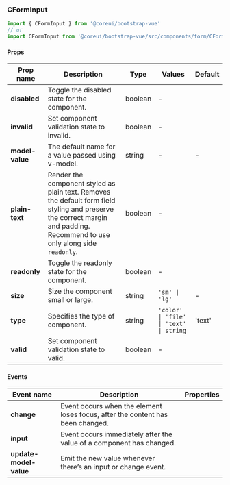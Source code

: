 ### CFormInput

```jsx
import { CFormInput } from '@coreui/bootstrap-vue'
// or
import CFormInput from '@coreui/bootstrap-vue/src/components/form/CFormInput'
```

#### Props

| Prop name       | Description                                                                                                                                                                 | Type    | Values                                  | Default |
| --------------- | --------------------------------------------------------------------------------------------------------------------------------------------------------------------------- | ------- | --------------------------------------- | ------- |
| **disabled**    | Toggle the disabled state for the component.                                                                                                                                | boolean | -                                       |         |
| **invalid**     | Set component validation state to invalid.                                                                                                                                  | boolean | -                                       |         |
| **model-value** | The default name for a value passed using v-model.                                                                                                                          | string  | -                                       | -       |
| **plain-text**  | Render the component styled as plain text. Removes the default form field styling and preserve the correct margin and padding. Recommend to use only along side `readonly`. | boolean | -                                       |         |
| **readonly**    | Toggle the readonly state for the component.                                                                                                                                | boolean | -                                       |         |
| **size**        | Size the component small or large.                                                                                                                                          | string  | `'sm' \| 'lg'`                          | -       |
| **type**        | Specifies the type of component.                                                                                                                                            | string  | `'color' \| 'file' \| 'text' \| string` | 'text'  |
| **valid**       | Set component validation state to valid.                                                                                                                                    | boolean | -                                       |         |

#### Events

| Event name             | Description                                                                    | Properties |
| ---------------------- | ------------------------------------------------------------------------------ | ---------- |
| **change**             | Event occurs when the element loses focus, after the content has been changed. |
| **input**              | Event occurs immediately after the value of a component has changed.           |
| **update-model-value** | Emit the new value whenever there’s an input or change event.                  |
